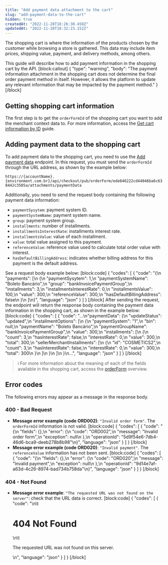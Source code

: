 ```yaml
---
title: "Add payment data attachment to the cart"
slug: "add-payment-data-to-the-cart"
hidden: true
createdAt: "2022-11-28T18:26:30.450Z"
updatedAt: "2022-11-28T18:32:23.152Z"
---
```

The shopping cart is where the information of the products chosen by the customer while browsing a store is gathered. This data may include item prices, shipping value, payment, and delivery methods, among others.

This guide will describe how to add payment information in the shopping cart by the API. 
[block:callout]
{
  "type": "warning",
  "body": "The payment information attachment in the shopping cart does not determine the final order payment method in itself. However, it allows the platform to update any relevant information that may be impacted by the payment method."
}
[/block]
## Getting shopping cart information

The first step is to get the `orderFormId` of the shopping cart you want to add the merchant context data to. For more information, access the [Get cart information by ID](https://developers.vtex.com/vtex-rest-api/docs/get-cart-information-by-id) guide.

## Adding payment data to the shopping cart

To add payment data to the shopping cart, you need to use the [Add payment data](https://developers.vtex.com/vtex-rest-api/reference/addpaymentdata) endpoint. In this request, you must send the `orderFormId` through the URL address, as shown by the example below:

`https://{accountName}.{environment.com.br}/api/checkout/pub/orderForm/ede846222cd44046ba6c638442c3505a/attachments/paymentData`

Additionally, you need to send the request body containing the following payment data information:

- `paymentSysytem`: payment system ID.
- `paymentSystemName`: payment system name.
- `group`: payment system group.
- `installments`: number of installments.
- `installmentsInterestRate`: installments interest rate.
- `installmentsValue`: value of each installment.
- `value`: total value assigned to this payment.
- `referenceValue`: reference value used to calculate total order value with interest.
- `hasDefaultBillingAddress`: indicates whether billing address for this payment is the default address.

See a request body example below:
[block:code]
{
  "codes": [
    {
      "code": "{\n     \"payments\": [\n          {\n               \"paymentSysytem\": 1,\n               \"paymentSystemName\": \"Boleto Bancário\",\n               \"group\": \"bankInvoicePaymentGroup\",\n               \"installments\": 3,\n               \"installmentsInterestRate\": 0,\n               \"installmentsValue\": 100,\n               \"value\": 300,\n               \"referenceValue\": 300,\n               \"hasDefaultBillingAddress\": false\n          }\n     ]\n}",
      "language": "json"
    }
  ]
}
[/block]
After sending the request, the endpoint will return the response body containing the payment data information in the shopping cart, as shown in the example below:
[block:code]
{
  "codes": [
    {
      "code": "...\n\"paymentData\": {\n        \"updateStatus\": \"updated\",\n        \"installmentOptions\": [\n            {\n                \"paymentSystem\": \"1\",\n                \"bin\": null,\n                \"paymentName\":  \"Boleto Bancário\",\n                \"paymentGroupName\": \"bankInvoicePaymentGroup\",\n                \"value\": 300,\n                \"installments\": [\n                    {\n                        \"count\": 3,\n                        \"hasInterestRate\": false,\n                        \"interestRate\": 0,\n                        \"value\": 300,\n                        \"total\": 300,\n                        \"sellerMerchantInstallments\": [\n                            {\n                                \"id\": \"COSMETICS2\",\n                                \"count\": 3,\n                                \"hasInterestRate\": false,\n                                \"interestRate\": 0,\n                                \"value\": 300,\n                                \"total\": 300\n                            }\n                        ]\n                    }\n                ]\n            }\n...",
      "language": "json"
    }
  ]
}
[/block]

> ℹ️️ For more information about the meaning of each of the fields available in the shopping cart, access the [orderForm](https://developers.vtex.com/docs/guides/orderform-fields) overview.

## Error codes

The following errors may appear as a message in the response body.

### 400 - Bad Request

- **Message error example (code ORD002)**: `"Invalid order form"`. The `orderFormId` information is not valid.
[block:code]
{
  "codes": [
    {
      "code": "{\n    \"fields\": {},\n    \"error\": {\n        \"code\": \"ORD002\",\n        \"message\": \"Invalid order form\",\n        \"exception\": null\n    },\n    \"operationId\": \"5d9f54e6-7db4-46d6-bca9-deeb278b8b98\"\n}",
      "language": "json"
    }
  ]
}
[/block]
- **Message error example (code ORD020)**: `"Invalid payment"`. The `referenceValue` information has not been sent.
[block:code]
{
  "codes": [
    {
      "code": "{\n    \"fields\": {},\n    \"error\": {\n        \"code\": \"ORD020\",\n        \"message\": \"Invalid payment\",\n        \"exception\": null\n    },\n    \"operationId\": \"9d14e7af-a63d-4c26-8974-bad734b758da\"\n}",
      "language": "json"
    }
  ]
}
[/block]
### 404 - Not Found

- **Message error example**: `"The requested URL was not found on the server"`: check that the URL data is correct.
[block:code]
{
  "codes": [
    {
      "code": "<body>\n\t<h1>404 Not Found</h1>\n\t<p>The requested URL was not found on this server.</p>\n</body>",
      "language": "json"
    }
  ]
}
[/block]